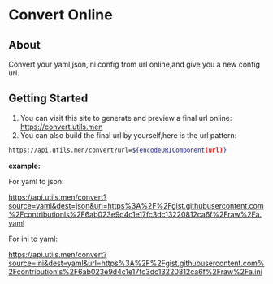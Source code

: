 # Convert Online

## About <a name = "about"></a>

Convert your yaml,json,ini config from url online,and give you a new config url.

## Getting Started <a name = "getting_started"></a>

1. You can visit this site to generate and preview a final url online: <https://convert.utils.men>
1. You can also build the final url by yourself,here is the url pattern:

```bash
https://api.utils.men/convert?url=${encodeURIComponent(url)}
```

**example:**

For yaml to json:

<https://api.utils.men/convert?source=yaml&dest=json&url=https%3A%2F%2Fgist.githubusercontent.com%2Fcontributionls%2F6ab023e9d4c1e17fc3dc13220812ca6f%2Fraw%2Fa.yaml>

For ini to yaml:

<https://api.utils.men/convert?source=ini&dest=yaml&url=https%3A%2F%2Fgist.githubusercontent.com%2Fcontributionls%2F6ab023e9d4c1e17fc3dc13220812ca6f%2Fraw%2Fa.ini>
